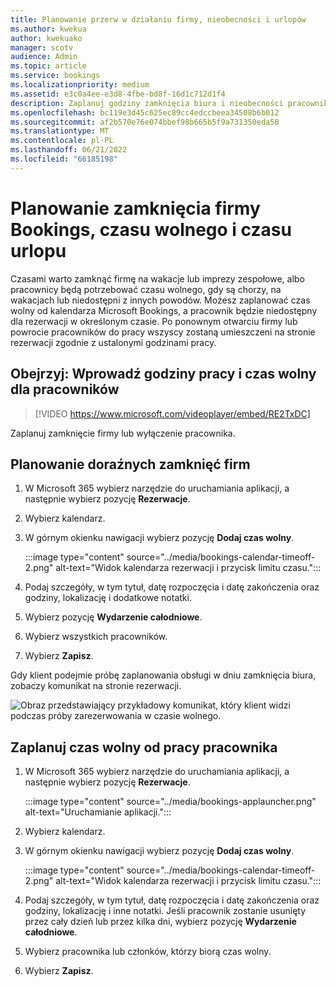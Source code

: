 ```yaml
---
title: Planowanie przerw w działaniu firmy, nieobecności i urlopów
ms.author: kwekua
author: kwekuako
manager: scotv
audience: Admin
ms.topic: article
ms.service: bookings
ms.localizationpriority: medium
ms.assetid: e3c0a4ee-e3d8-4fbe-bd8f-16d1c712d1f4
description: Zaplanuj godziny zamknięcia biura i nieobecności pracownika z kalendarza aplikacji Bookings, aby pracownicy mogli być oznaczani jako niedostępni dla rezerwacji w określonych godzinach.
ms.openlocfilehash: bc119e3d45c625ec89cc4edccbeea34508b6b012
ms.sourcegitcommit: af2b570e76e074bbef98b665b5f9a731350eda58
ms.translationtype: MT
ms.contentlocale: pl-PL
ms.lasthandoff: 06/21/2022
ms.locfileid: "66185198"
---
```

# <a name="schedule-bookings-business-closures-time-off-and-vacation-time"></a>Planowanie zamknięcia firmy Bookings, czasu wolnego i czasu urlopu

Czasami warto zamknąć firmę na wakacje lub imprezy zespołowe, albo pracownicy będą potrzebować czasu wolnego, gdy są chorzy, na wakacjach lub niedostępni z innych powodów. Możesz zaplanować czas wolny od kalendarza Microsoft Bookings, a pracownik będzie niedostępny dla rezerwacji w określonym czasie. Po ponownym otwarciu firmy lub powrocie pracowników do pracy wszyscy zostaną umieszczeni na stronie rezerwacji zgodnie z ustalonymi godzinami pracy.

## <a name="watch-enter-business-hours-and-time-off-for-employees"></a>Obejrzyj: Wprowadź godziny pracy i czas wolny dla pracowników

> [!VIDEO https://www.microsoft.com/videoplayer/embed/RE2TxDC]

Zaplanuj zamknięcie firmy lub wyłączenie pracownika.

## <a name="schedule-ad-hoc-business-closures"></a>Planowanie doraźnych zamknięć firm

1. W Microsoft 365 wybierz narzędzie do uruchamiania aplikacji, a następnie wybierz pozycję **Rezerwacje**.

1. Wybierz kalendarz.

1. W górnym okienku nawigacji wybierz pozycję **Dodaj czas wolny**.

   :::image type="content" source="../media/bookings-calendar-timeoff-2.png" alt-text="Widok kalendarza rezerwacji i przycisk limitu czasu.":::

1. Podaj szczegóły, w tym tytuł, datę rozpoczęcia i datę zakończenia oraz godziny, lokalizację i dodatkowe notatki.

1. Wybierz pozycję **Wydarzenie całodniowe**.

1. Wybierz wszystkich pracowników.

1. Wybierz **Zapisz**.

Gdy klient podejmie próbę zaplanowania obsługi w dniu zamknięcia biura, zobaczy komunikat na stronie rezerwacji.

   ![Obraz przedstawiający przykładowy komunikat, który klient widzi podczas próby zarezerwowania w czasie wolnego.](../media/bookings-timeoff-message.png)

## <a name="schedule-employee-time-off"></a>Zaplanuj czas wolny od pracy pracownika

1. W Microsoft 365 wybierz narzędzie do uruchamiania aplikacji, a następnie wybierz pozycję **Rezerwacje**.

   :::image type="content" source="../media/bookings-applauncher.png" alt-text="Uruchamianie aplikacji.":::

1. Wybierz kalendarz.

1. W górnym okienku nawigacji wybierz pozycję **Dodaj czas wolny**.

   :::image type="content" source="../media/bookings-calendar-timeoff-2.png" alt-text="Widok kalendarza rezerwacji i przycisk limitu czasu.":::

1. Podaj szczegóły, w tym tytuł, datę rozpoczęcia i datę zakończenia oraz godziny, lokalizację i inne notatki. Jeśli pracownik zostanie usunięty przez cały dzień lub przez kilka dni, wybierz pozycję **Wydarzenie całodniowe**.

1. Wybierz pracownika lub członków, którzy biorą czas wolny.

1. Wybierz **Zapisz**.
